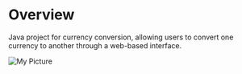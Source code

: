 # Overview

Java project for currency conversion, allowing users
to convert one currency to another through a web-based interface.

![My Picture]([https://github.com/ahmedaadel/CPU-scheduling/blob/main/CPU%20Scheduling/pic1.png](https://github.com/ahmedaadel/CodeAlpha_Currency_Converter/blob/master/Screenshot%202.png))



